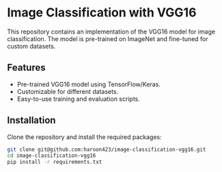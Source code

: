 # Image Classification with VGG16

This repository contains an implementation of the VGG16 model for image classification. The model is pre-trained on ImageNet and fine-tuned for custom datasets.

## Features
- Pre-trained VGG16 model using TensorFlow/Keras.
- Customizable for different datasets.
- Easy-to-use training and evaluation scripts.

## Installation
Clone the repository and install the required packages:
```bash
git clone git@github.com:haroon423/image-classification-vgg16.git
cd image-classification-vgg16
pip install -r requirements.txt
